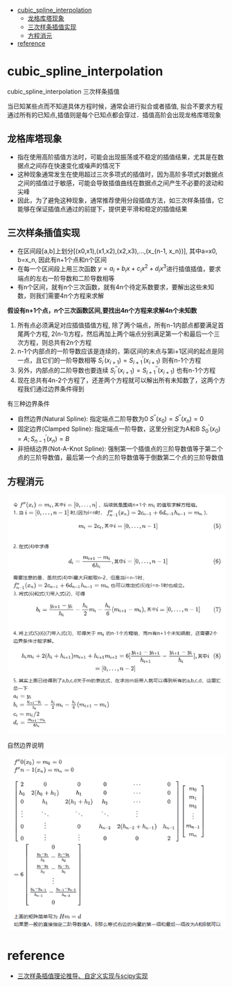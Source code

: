 - [cubic\_spline\_interpolation](#cubic_spline_interpolation)
  - [龙格库塔现象](#龙格库塔现象)
  - [三次样条插值实现](#三次样条插值实现)
  - [方程消元](#方程消元)
- [reference](#reference)

# cubic_spline_interpolation

cubic_spline_interpolation 三次样条插值

当已知某些点而不知道具体方程时候，通常会进行拟合或者插值, 拟合不要求方程通过所有的已知点,插值则是每个已知点都会穿过．插值高阶会出现龙格库塔现象

## 龙格库塔现象

- 指在使用高阶插值方法时，可能会出现振荡或不稳定的插值结果，尤其是在数据点之间存在快速变化或噪声的情况下
- 这种现象通常发生在使用超过三次多项式的插值时，因为高阶多项式对数据点之间的插值过于敏感，可能会导致插值曲线在数据点之间产生不必要的波动和尖峰
- 因此，为了避免这种现象，通常推荐使用分段插值方法，如三次样条插值，它能够在保证插值点通过的前提下，提供更平滑和稳定的插值结果

## 三次样条插值实现

- 在区间段[a,b]上划分[(x0,x1),(x1,x2),(x2,x3),...,(x_{n-1, x_n})], 其中a=x0, b=x_n, 因此有n+1个点和n个区间
- 在每一个区间段上用三次函数 $y=a_{i} + b_{i}x + c_{i}x^2 + d_{i}x^{3}$进行插值插值，要求端点的左右一阶导数和二阶导数相等
- 有n个区间，就有n个三次函数，就有4n个待定系数要求，要解出这些未知数，则我们需要4n个方程来求解

**假设有n+1个点，n个三次函数区间,要找出4n个方程来求解4n个未知数**

1. 所有点必须满足对应插值插值方程, 除了两个端点，所有n-1内部点都要满足首尾两个方程, 2(n-1)方程，然后再加上两个端点分别满足第一个和最后一个三次方程，则总共有2n个方程
2. n-1个内部点的一阶导数应该是连续的，第i区间的末点与第i+1区间的起点是同一点，且它们的一阶导数相等 $S_{i}^{'}　(x_{i+1}) = S_{i+1}^{'}　(x_{i+1})$ 则有n-1个方程
3. 另外，内部点的二阶导数也要连续 $S_{i}^{''}　(x_{i+1}) = S_{i+1}^{''}　(x_{i+1})$ 也有n-1个方程
4. 现在总共有4n-2个方程了，还差两个方程就可以解出所有未知数了，这两个方程我们通过边界条件得到

有三种边界条件

- 自然边界(Natural Spline): 指定端点二阶导数为0 $S^{''}　(x_{0}) = S^{''}　(x_{n}) = 0$
- 固定边界(Clamped Spline): 指定端点一阶导数，这里分别定为A和B $S_{0}^{'}　(x_{0}) = A; S_{n-1}^{'}　(x_{n}) = B$
- 非扭结边界(Not-A-Knot Spline): 强制第一个插值点的三阶导数值等于第二个点的三阶导数值，最后第一个点的三阶导数值等于倒数第二个点的三阶导数值

## 方程消元

![](./img/cubic_spline_interpolation/cubic_spline_1.png)

自然边界说明

![](./img/cubic_spline_interpolation/cubic_spline_2.png)

# reference

- [三次样条插值理论推导、自定义实现与scipy实现](https://zhuanlan.zhihu.com/p/672601034)
